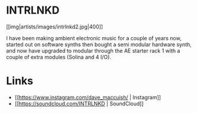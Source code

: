 # INTRLNKD

[[img|artists/images/intrlnkd2.jpg|400]]

I have been making ambient electronic music for a couple of years now, started out on software synths then bought a semi modular hardware synth, and now have upgraded to modular through the AE starter rack 1 with a couple of extra modules (Solina and 4 I/O).

# Links

* [[https://www.instagram.com/dave_maccuish/ | Instagram]]
* [[https://soundcloud.com/INTRLNKD | SoundCloud]]
